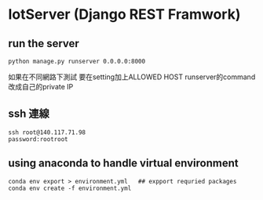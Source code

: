 # IotServer (Django REST Framwork)

## run the server 
```
python manage.py runserver 0.0.0.0:8000
```
如果在不同網路下測試 要在setting加上ALLOWED HOST
runserver的command 改成自己的private IP

## ssh 連線
```
ssh root@140.117.71.98
password:rootroot
```

## using anaconda to handle virtual environment
```
conda env export > environment.yml   ## expport requried packages
conda env create -f environment.yml
```
